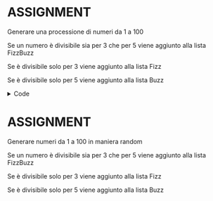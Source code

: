 # ASSIGNMENT

Generare una processione di numeri da 1 a 100

Se un numero è divisibile sia per 3 che per 5 viene aggiunto alla lista FizzBuzz

Se è divisibile solo per 3 viene aggiunto alla lista Fizz

Se è divisibile solo per 5 viene aggiunto alla lista Buzz

<details>

<summary>Code</summary>

```c#
var number = 1;

            // We create a list fot FizzBuzz

List<int> fizzBuzz = new List<int>();

            // We create a list for Fizz

List<int> fizz = new List<int>();

            // We create a list for Buzz

List<int> buzz = new List<int>();

while (number <= 100 )
{
    if (number % 3 == 0 && number % 5 == 0)
    {
        fizzBuzz.Add(number);
        Console.WriteLine($"{number} has been added to the list FizzBuzz");
        number++;
    }
    else if ( number % 3 == 0 )
    {
        fizz.Add(number);
        Console.WriteLine($"{number} has been added to the list Fizz");
        number++;
    }
    else if ( number % 5 == 0 )
    {
        buzz.Add(number);
        Console.WriteLine($"{number} has been added to the list Buzz");
        number++;
    }
    else
    {
        Console.WriteLine($"{number} won't be added to any list");
        number++;
    }
    Thread.Sleep(100);
    Console.Clear();
}

            // We print all the lists separately

Console.WriteLine("The list Fizz contains the numbers:");

foreach (var addedNumber in fizz)
{
    Console.WriteLine(addedNumber);
}

Thread.Sleep(1500);
    Console.Clear();

Console.WriteLine("The list Buzz contains the numbers:");

foreach (var addedNumber in buzz)
{
    Console.WriteLine(addedNumber);
}

Thread.Sleep(1500);
    Console.Clear();

Console.WriteLine("The list FizzBuzz contains the numbers:");

foreach (var addedNumber in fizzBuzz)
{
    Console.WriteLine(addedNumber);
}

Thread.Sleep(1500);
    Console.Clear();
```
</details>

# ASSIGNMENT

Generare numeri da 1 a 100 in maniera random

Se un numero è divisibile sia per 3 che per 5 viene aggiunto alla lista FizzBuzz

Se è divisibile solo per 3 viene aggiunto alla lista Fizz

Se è divisibile solo per 5 viene aggiunto alla lista Buzz

